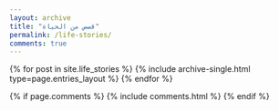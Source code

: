 ```yaml
---
layout: archive
title: "قصص من الحياة"
permalink: /life-stories/
comments: true
---
```


<div class="entries-{{ page.entries_layout | default: 'list' }}">
  {% for post in site.life_stories %}
    {% include archive-single.html type=page.entries_layout %}
  {% endfor %}
</div>

{% if page.comments %}
  {% include comments.html %}
{% endif %}
